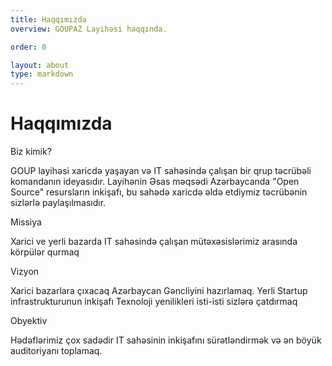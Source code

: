 ```yaml
---
title: Haqqımızda
overview: GOUPAZ Layihəsi haqqında.

order: 0

layout: about
type: markdown
---
```


# Haqqımızda

Biz kimik?

GOUP layihəsi xaricdə yaşayan və IT sahəsində çalışan bir qrup təcrübəli komandanın ideyasıdır. Layihənin Əsas məqsədi Azərbaycanda "Open Source" resursların inkişafı, bu sahədə xaricdə əldə etdiymiz təcrübənin sizlərlə paylaşılmasıdır.


Missiya

Xarici ve yerli bazarda IT sahəsində çalışan mütəxəsislərimiz arasında körpülər qurmaq


Vizyon

Xarici bazarlara çıxacaq Azərbaycan Gəncliyini hazırlamaq.
Yerli Startup infrastrukturunun inkişafı Texnoloji yenilikleri isti-isti sizlərə çatdırmaq


Obyektiv

Hədəflərimiz çox sadədir IT sahəsinin inkişafını sürətləndirmək və ən böyük auditoriyanı toplamaq.









